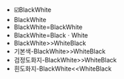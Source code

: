 - ☑️BlackWhite
- BlackWhite
- BlackWhite=BlackWhite
- BlackWhite=BlackㆍWhite
- BlackWhite>>WhiteBlack
- 기본색-BlackWhite>>WhiteBlack
- 검정도화지-BlackWhite>>WhiteBlack
- 흰도화지-BlackWhite<<WhiteBlack

